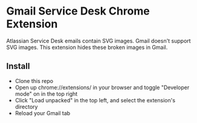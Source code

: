 # Gmail Service Desk Chrome Extension

Atlassian Service Desk emails contain SVG images. Gmail doesn't support SVG images. This extension hides these broken images in Gmail. 

## Install
* Clone this repo
* Open up chrome://extensions/ in your browser and toggle "Developer mode" on in the top right 
* Click "Load unpacked" in the top left, and select the extension's directory
* Reload your Gmail tab